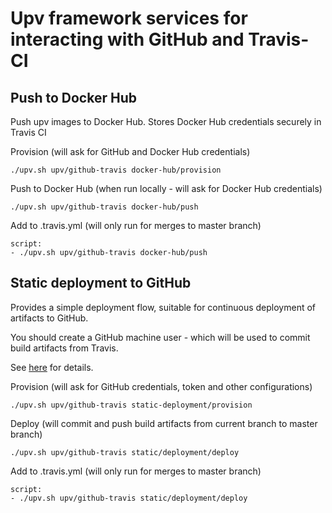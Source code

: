 # Upv framework services for interacting with GitHub and Travis-CI

## Push to Docker Hub

Push upv images to Docker Hub. Stores Docker Hub credentials securely in Travis CI

Provision (will ask for GitHub and Docker Hub credentials)

```
./upv.sh upv/github-travis docker-hub/provision
```

Push to Docker Hub (when run locally - will ask for Docker Hub credentials)

```
./upv.sh upv/github-travis docker-hub/push
```

Add to .travis.yml (will only run for merges to master branch)

```
script:
- ./upv.sh upv/github-travis docker-hub/push
```

## Static deployment to GitHub

Provides a simple deployment flow, suitable for continuous deployment of artifacts to GitHub.

You should create a GitHub machine user - which will be used to commit build artifacts from Travis.

See [here](https://developer.github.com/v3/guides/managing-deploy-keys/#machine-users) for details.

Provision (will ask for GitHub credentials, token and other configurations)

```
./upv.sh upv/github-travis static-deployment/provision
```

Deploy (will commit and push build artifacts from current branch to master branch)

```
./upv.sh upv/github-travis static/deployment/deploy
```

Add to .travis.yml (will only run for merges to master branch)

```
script:
- ./upv.sh upv/github-travis static/deployment/deploy
```
